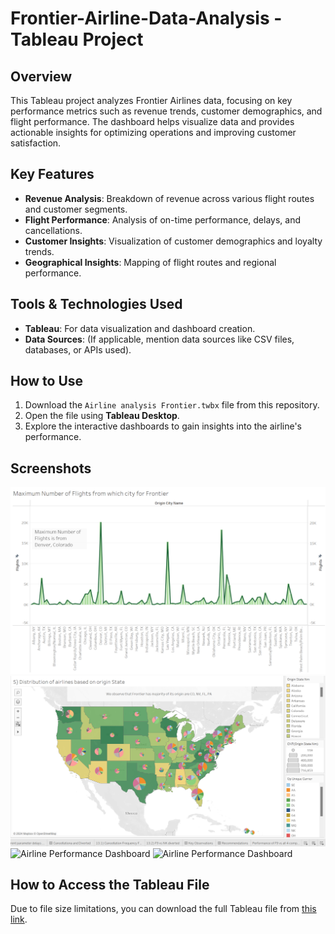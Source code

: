 # Frontier-Airline-Data-Analysis - Tableau Project


## Overview

This Tableau project analyzes Frontier Airlines data, focusing on key performance metrics such as revenue trends, customer demographics, and flight performance. The dashboard helps visualize data and provides actionable insights for optimizing operations and improving customer satisfaction.

## Key Features

- **Revenue Analysis**: Breakdown of revenue across various flight routes and customer segments.
- **Flight Performance**: Analysis of on-time performance, delays, and cancellations.
- **Customer Insights**: Visualization of customer demographics and loyalty trends.
- **Geographical Insights**: Mapping of flight routes and regional performance.

## Tools & Technologies Used

- **Tableau**: For data visualization and dashboard creation.
- **Data Sources**: (If applicable, mention data sources like CSV files, databases, or APIs used).

## How to Use

1. Download the `Airline analysis Frontier.twbx` file from this repository.
2. Open the file using **Tableau Desktop**.
3. Explore the interactive dashboards to gain insights into the airline's performance.

## Screenshots


![Airline Performance Dashboard](https://github.com/mayunbodele/Frontier-Airline-Data-Analysis/blob/main/AA%20Max%20flights.png)
![Airline Performance Dashboard](https://github.com/mayunbodele/Frontier-Airline-Data-Analysis/blob/main/distribution%20AA.png)
![Airline Performance Dashboard]()
![Airline Performance Dashboard]()


## How to Access the Tableau File

Due to file size limitations, you can download the full Tableau file from [this link](https://drive.google.com/file/d/13QAp6-q2eRdw_tdOj6vTEzb60zIoclZv/view?usp=sharing).


